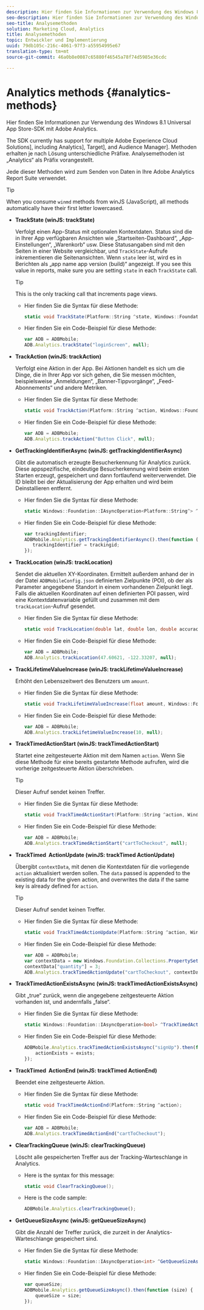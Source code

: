 ```yaml
---
description: Hier finden Sie Informationen zur Verwendung des Windows 8.1 Universal App Store-SDK mit Adobe Analytics.
seo-description: Hier finden Sie Informationen zur Verwendung des Windows 8.1 Universal App Store-SDK mit Adobe Analytics.
seo-title: Analysemethoden
solution: Marketing Cloud, Analytics
title: Analysemethoden
topic: Entwickler und Implementierung
uuid: 79db105c-216c-4061-97f3-a55954995e67
translation-type: tm+mt
source-git-commit: 46a0b8e0087c65880f46545a78f74d5985e36cdc

---
```



# Analytics methods {#analytics-methods}

Hier finden Sie Informationen zur Verwendung des Windows 8.1 Universal App Store-SDK mit Adobe Analytics.

The SDK currently has support for multiple Adobe Experience Cloud Solutions], including Analytics], Target], and Audience Manager]. Methoden erhalten je nach Lösung unterschiedliche Präfixe. Analysemethoden ist „Analytics“ als Präfix vorangestellt.

Jede dieser Methoden wird zum Senden von Daten in Ihre Adobe Analytics Report Suite verwendet.

>[!TIP]
>
>When you consume `winmd` methods from winJS (JavaScript), all methods automatically have their first letter lowercased.

* **TrackState (winJS: trackState)**

   Verfolgt einen App-Status mit optionalen Kontextdaten. Status sind die in Ihrer App verfügbaren Ansichten wie „Startseiten-Dashboard“, „App-Einstellungen“, „Warenkorb“ usw. Diese Statusangaben sind mit den Seiten in einer Website vergleichbar, und `TrackState`-Aufrufe inkrementieren die Seitenansichten. Wenn `state` leer ist, wird es in Berichten als „app name app version (build)“ angezeigt. If you see this value in reports, make sure you are setting `state` in each `TrackState` call.

   >[!TIP]
   >
   >This is the only tracking call that increments page views.

   * Hier finden Sie die Syntax für diese Methode:

      ```csharp
      static void TrackState(Platform::String ^state, Windows::Foundation::Collections::IMap<Platform::String^, Platform::Object> ^contextData); 
      ```

   * Hier finden Sie ein Code-Beispiel für diese Methode:

      ```js
      var ADB = ADBMobile;
      ADB.Analytics.trackState("loginScreen", null);
      ```

* **TrackAction (winJS: trackAction)**

   Verfolgt eine Aktion in der App. Bei Aktionen handelt es sich um die Dinge, die in Ihrer App vor sich gehen, die Sie messen möchten, beispielsweise „Anmeldungen“, „Banner-Tippvorgänge“, „Feed-Abonnements“ und andere Metriken.

   * Hier finden Sie die Syntax für diese Methode:

      ```csharp
      static void TrackAction(Platform::String ^action, Windows::Foundation::Collections::IMap <Platform::String^, Platform::Object> ^contextData);
      ```

   * Hier finden Sie ein Code-Beispiel für diese Methode:

      ```js
      var ADB = ADBMobile; 
      ADB.Analytics.trackAction("Button Click", null); 
      ```

* **GetTrackingIdentifierAsync (winJS: getTrackingIdentifierAsync)**

   Gibt die automatisch erzeugte Besucherkennung für Analytics zurück. Diese appspezifische, eindeutige Besucherkennung wird beim ersten Starten erzeugt, gespeichert und dann fortlaufend weiterverwendet. Die ID bleibt bei der Aktualisierung der App erhalten und wird beim Deinstallieren entfernt.

   * Hier finden Sie die Syntax für diese Methode:

      ```csharp
      static Windows::Foundation::IAsyncOperation<Platform::String^> ^GetTrackingIdentifierAsync(); 
      ```

   * Hier finden Sie ein Code-Beispiel für diese Methode:

      ```js
      var trackingIdentifier; 
      ADBMobile.Analytics.getTrackingIdentifierAsync().then(function (trackingid) { 
         trackingIdentifier = trackingid; 
      });
      ```

* **TrackLocation (winJS: trackLocation)**

   Sendet die aktuellen XY-Koordinaten. Ermittelt außerdem anhand der in der Datei `ADBMobileConfig.json` definierten Zielpunkte (POI), ob der als Parameter angegebene Standort in einem vorhandenen Zielpunkt liegt. Falls die aktuellen Koordinaten auf einen definierten POI passen, wird eine Kontextdatenvariable gefüllt und zusammen mit dem `trackLocation`-Aufruf gesendet.

   * Hier finden Sie die Syntax für diese Methode:

      ```csharp
      static void TrackLocation(double lat, double lon, double accuracy, Windows::Foundation::Collections::IMap<Platform::String^, Platform::Object^> ^contextData);
      ```

   * Hier finden Sie ein Code-Beispiel für diese Methode:

      ```js
      var ADB = ADBMobile; 
      ADB.Analytics.trackLocation(47.60621, -122.33207, null);
      ```

* **TrackLifetime&#x200B;ValueIncrease (winJS: trackLifetime&#x200B;ValueIncrease)**

   Erhöht den Lebenszeitwert des Benutzers um `amount`.

   * Hier finden Sie die Syntax für diese Methode:

      ```csharp
      static void TrackLifetimeValueIncrease(float amount, Windows::Foundation::Collections::IMap<Platform::String^, Platform::Object^> ^contextData); 
      ```

   * Hier finden Sie ein Code-Beispiel für diese Methode:

      ```js
      var ADB = ADBMobile; 
      ADB.Analytics.trackLifetimeValueIncrease(10, null); 
      ```

* **TrackTimed&#x200B;ActionStart (winJS: trackTimed&#x200B;ActionStart)**

   Startet eine zeitgesteuerte Aktion mit dem Namen `action`. Wenn Sie diese Methode für eine bereits gestartete Methode aufrufen, wird die vorherige zeitgesteuerte Aktion überschrieben.

   >[!TIP]
   >
   >Dieser Aufruf sendet keinen Treffer.

   * Hier finden Sie die Syntax für diese Methode:

      ```csharp
      static void TrackTimedActionStart(Platform::String ^action, Windows::Foundation::Collections::IMap<Platform::String^, Platform::Object^> ^contextData);
      ```

   * Hier finden Sie ein Code-Beispiel für diese Methode:

      ```js
      var ADB = ADBMobile; 
      ADB.Analytics.trackTimedActionStart("cartToCheckout", null); 
      ```

* **TrackTimed &#x200B; ActionUpdate (winJS: trackTimed &#x200B; ActionUpdate)**

   Übergibt `contextData`, mit denen die Kontextdaten für die vorliegende `action` aktualisiert werden sollen. The `data` passed is appended to the existing data for the given action, and overwrites the data if the same key is already defined for `action`.

   >[!TIP]
   >
   >Dieser Aufruf sendet keinen Treffer.

   * Hier finden Sie die Syntax für diese Methode:

      ```csharp
      static void TrackTimedActionUpdate(Platform::String ^action, Windows::Foundation::Collections::IMap<Platform::String^, Platform::Object^> ^contextData); 
      ```

   * Hier finden Sie ein Code-Beispiel für diese Methode:

      ```js
      var ADB = ADBMobile; 
      var contextData = new Windows.Foundation.Collections.PropertySet(); 
      contextData["quantity"] = 3; 
      ADB.Analytics.trackTimedActionUpdate("cartToCheckout", contextData); 
      ```

* **TrackTimedActionExistsAsync (winJS: trackTimedActionExistsAsync)**

   Gibt „true“ zurück, wenn die angegebene zeitgesteuerte Aktion vorhanden ist, und andernfalls „false“.

   * Hier finden Sie die Syntax für diese Methode:

      ```csharp
      static Windows::Foundation::IAsyncOperation<bool> ^TrackTimedActionExistsAsync(Platform::String ^action); 
      ```

   * Hier finden Sie ein Code-Beispiel für diese Methode:

      ```js
      ADBMobile.Analytics.trackTimedActionExistsAsync("signUp").then(function (exists) { 
          actionExists = exists; 
      });
      ```

* **TrackTimed &#x200B; ActionEnd (winJS: trackTimed &#x200B; ActionEnd)**

   Beendet eine zeitgesteuerte Aktion.

   * Hier finden Sie die Syntax für diese Methode:

      ```csharp
      static void TrackTimedActionEnd(Platform::String ^action);
      ```

   * Hier finden Sie ein Code-Beispiel für diese Methode:

      ```js
      var ADB = ADBMobile; 
      ADB.Analytics.trackTimedActionEnd("cartToCheckout"); 
      ```

* **ClearTrackingQueue (winJS: clearTrackingQueue)**

   Löscht alle gespeicherten Treffer aus der Tracking-Warteschlange in Analytics.

   * Here is the syntax for this message:

      ```csharp
      static void ClearTrackingQueue();
      ```

   * Here is the code sample:

      ```js
      ADBMobile.Analytics.clearTrackingQueue();
      ```

* **GetQueueSizeAsync (winJS: getQueueSizeAsync)**

   Gibt die Anzahl der Treffer zurück, die zurzeit in der Analytics-Warteschlange gespeichert sind.

   * Hier finden Sie die Syntax für diese Methode:

      ```csharp
      static Windows::Foundation::IAsyncOperation<int> ^GetQueueSizeAsync();
      ```

   * Hier finden Sie ein Code-Beispiel für diese Methode:

      ```js
      var queueSize; 
      ADBMobile.Analytics.getQueueSizeAsync().then(function (size) { 
          queueSize = size; 
      });
      ```
